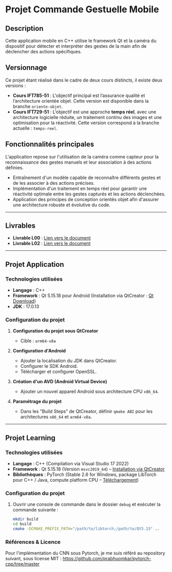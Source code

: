 # Projet Commande Gestuelle Mobile

## Description
Cette application mobile en C++ utilise le framework Qt et la caméra du dispositif pour détecter et interpréter des gestes de la main afin de déclencher des actions spécifiques.

## Versionnage
Ce projet étant réalisé dans le cadre de deux cours distincts, il existe deux versions :  
- **Cours IFT785-51** : L'objectif principal est l’assurance qualité et l’architecture orientée objet. Cette version est disponible dans la branche `oriente-objet`.  
- **Cours IFT729-51** : L’objectif est une approche **temps réel**, avec une architecture logicielle réduite, un traitement continu des images et une optimisation pour la réactivité. Cette version correspond à la branche actuelle : `temps-reel`.

## **Fonctionnalités principales**
L'application repose sur l'utilisation de la caméra comme capteur pour la reconnaissance des gestes manuels et leur association à des actions définies.  
- Entraînement d'un modèle capable de reconnaître différents gestes et de les associer à des actions précises.  
- Implémentation d'un traitement en temps réel pour garantir une réactivité optimale entre les gestes capturés et les actions déclenchées.  
- Application des principes de conception orientés objet afin d'assurer une architecture robuste et évolutive du code.

---

## **Livrables**

- **Livrable L00** : [Lien vers le document](https://docs.google.com/document/d/1dxV90q5wieGHWotVLMUWe4uu0Uo-s-eVv2p3oOh0p9M/edit?usp=sharing)  
- **Livrable L02** : [Lien vers le document](https://docs.google.com/document/d/16lkcUj3f9ajJCZeLFlRcMJWj8JKbY6gYf9sgYXHE6dw/edit?usp=sharing)  

---

## **Projet Application**
### **Technologies utilisées**
- **Langage** : C++  
- **Framework** : Qt 5.15.18 pour Android (Installation via QtCreator : [Qt Download](https://www.qt.io/download-dev))  
- **JDK** : 17.0.13  

### **Configuration du projet**
1. **Configuration du projet sous QtCreator**  
   - Cible : `arm64-v8a`  

2. **Configuration d'Android**  
   - Ajouter la localisation du JDK dans QtCreator.  
   - Configurer le SDK Android.  
   - Télécharger et configurer OpenSSL.  

3. **Création d'un AVD (Android Virtual Device)**  
   - Ajouter un nouvel appareil Android sous architecture CPU `x86_64`.  

4. **Paramétrage du projet**  
   - Dans les "Build Steps" de QtCreator, définir `qmake ABI` pour les architectures `x86_64` et `arm64-v8a`.  

---

## **Projet Learning**
### **Technologies utilisées**
- **Langage** : C++ (Compilation via Visual Studio 17 2022)  
- **Framework** : Qt 5.15.18 (Version `msvc2019_64`) – [Installation via QtCreator](https://www.qt.io/download-dev)  
- **Bibliothèques** : PyTorch (Stable 2.6 for Windows, package LibTorch pour C++ / Java, compute platform CPU – [Téléchargement](https://pytorch.org/get-started/locally/))  

### **Configuration du projet**
1. Ouvrir une console de commande dans le dossier `debug` et exécuter la commande suivante :  
   ```sh
   mkdir build
   cd build
   cmake -DCMAKE_PREFIX_PATH="/path/to/libtorch;/path/to/Qt5.15" ..

### **Références & Licence**
Pour l'implémentation du CNN sous Pytorch, je me suis référé au repository suivant, sous license MIT :
https://github.com/prabhuomkar/pytorch-cpp/tree/master